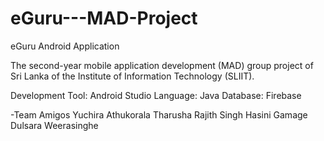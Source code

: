 # eGuru---MAD-Project

eGuru Android Application

The second-year mobile application development (MAD) group project of Sri Lanka of the Institute of Information Technology (SLIIT).

Development Tool: Android Studio
Language: Java
Database: Firebase

-Team Amigos
Yuchira Athukorala
Tharusha Rajith Singh
Hasini Gamage
Dulsara Weerasinghe
